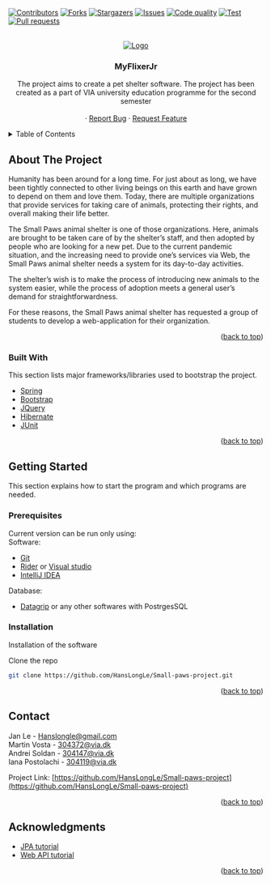 <div id="top"></div>

[![Contributors][contributors-shield]][contributors-url]
[![Forks][forks-shield]][forks-url]
[![Stargazers][stars-shield]][stars-url]
[![Issues][issues-shield]][issues-url]
[![Code quality][code-shield]][code-url]
[![Test][test-shield]][test-url]
[![Pull requests][pull-shield]][pull-url]




<br />
<div align="center">
   <a href="https://github.com/HansLongLe/Small-paws-projectr">
    <img src="" alt="Logo">
  </a>
  <h3 align="center">MyFlixerJr</h3>

  <p align="center">
    The project aims to create a pet shelter software. The project has been created as a part of VIA university education programme for the second semester
    <br />
    <br />
    ·
    <a href="https://github.com/HansLongLe/Small-paws-project/issues">Report Bug</a>
    ·
    <a href="https://github.com/HansLongLe/Small-paws-project/issues">Request Feature</a>
  </p>
</div>



<!-- TABLE OF CONTENTS -->
<details>
  <summary>Table of Contents</summary>
  <ol>
    <li>
      <a href="#about-the-project">About The Project</a>
      <ul>
        <li><a href="#built-with">Built With</a></li>
      </ul>
    </li>
    <li>
      <a href="#getting-started">Getting Started</a>
      <ul>
        <li><a href="#prerequisites">Prerequisites</a></li>
        <li><a href="#installation">Installation</a></li>
      </ul>
    </li>
    <li><a href="#contact">Contact</a></li>
    <li><a href="#acknowledgments">Acknowledgments</a></li>
  </ol>
</details>



## About The Project


Humanity has been around for a long time. For just about as long, we have been tightly connected to other living beings on this earth and have grown to depend on them and love them. Today, there are multiple organizations that provide services for taking care of animals, protecting their rights, and overall making their life better. 

The Small Paws animal shelter is one of those organizations. Here, animals are brought to be taken care of by the shelter’s staff, and then adopted by people who are looking for a new pet. Due to the current pandemic situation, and the increasing need to provide one’s services via Web, the Small Paws animal shelter needs a system for its day-to-day activities. 

The shelter’s wish is to make the process of introducing new animals to the system easier, while the process of adoption meets a general user’s demand for straightforwardness.             

For these reasons, the Small Paws animal shelter has requested a group of students to develop a web-application for their organization. 

<p align="right">(<a href="#top">back to top</a>)</p>



### Built With

This section lists major frameworks/libraries used to bootstrap the project.

* [Spring](https://spring.io/)
* [Bootstrap](https://getbootstrap.com/)
* [JQuery](https://jquery.com/) 
* [Hibernate](https://hibernate.org/)
* [JUnit](https://junit.org/junit5/)


<p align="right">(<a href="#top">back to top</a>)</p>


## Getting Started

This section explains how to start the program and which programs are needed.

### Prerequisites

Current version can be run only using:
<br/>
  Software:
  * [Git](https://git-scm.com/)
  * [Rider](https://www.jetbrains.com/rider/) or [Visual studio](https://visualstudio.microsoft.com/cs/)
  * [IntelliJ IDEA](https://www.jetbrains.com/idea/)
  
  Database:
  * [Datagrip](https://www.jetbrains.com/datagrip/?source=google&medium=cpc&campaign=15034927873&gclid=Cj0KCQiAk4aOBhCTARIsAFWFP9F_S7aSlIU1wUTeHSKZuw6NdZhdxexiPRblEzRUYKZOM9Awc1bmJKsaAi0VEALw_wcB) or any other softwares with PostrgesSQL

### Installation

Installation of the software

 Clone the repo
   ```sh
   git clone https://github.com/HansLongLe/Small-paws-project.git
   ```

<p align="right">(<a href="#top">back to top</a>)</p>



<!-- CONTACT -->
## Contact

Jan Le - Hanslongle@gmail.com
<br/>
Martin Vosta - 304372@via.dk
<br/>
Andrei Soldan - 304147@via.dk
<br/>
Iana Postolachi - 304119@via.dk

Project Link: [https://github.com/HansLongLe/Small-paws-project](https://github.com/HansLongLe/Small-paws-project)

<p align="right">(<a href="#top">back to top</a>)</p>



<!-- ACKNOWLEDGMENTS -->
## Acknowledgments

* [JPA tutorial](https://www.oreilly.com/library/view/spring-data/9781449331863/ch04.html)
* [Web API tutorial](https://docs.microsoft.com/en-us/aspnet/web-api/overview/advanced/calling-a-web-api-from-a-net-client)

<p align="right">(<a href="#top">back to top</a>)</p>




[contributors-shield]: https://img.shields.io/github/contributors/hanslongle/small-paws-project.svg?style=for-the-badge
[contributors-url]: https://github.com/hanslongle/small-paws-project/graphs/contributors
[forks-shield]: https://img.shields.io/github/forks/hanslongle/small-paws-project.svg?style=for-the-badge
[forks-url]: https://github.com/IanaPostolachi/hanslongle/small-paws-project/network/members
[stars-shield]: https://img.shields.io/github/stars/hanslongle/small-paws-project.svg?style=for-the-badge
[stars-url]: https://github.com/hanslongle/small-paws-project/stargazers
[issues-shield]: https://img.shields.io/github/issues/hanslongle/small-paws-project.svg?style=for-the-badge
[issues-url]: https://github.com/IanaPostolachi/hanslongle/small-paws-project/issues
[pull-shield]: https://img.shields.io/github/issues-pr/hanslongle/small-paws-project.svg?style=for-the-badge
[pull-url]: https://github.com/hanslongle/small-paws-project/pulls
[code-shield]: https://www.codefactor.io/repository/github/hanslongle/small-paws-project/badge/main
[code-url]: https://www.codefactor.io/repository/github/hanslongle/small-paws-project
[test-shield]: https://github.com/HansLongLe/Small-paws-project/workflows/Test/badge.svg
[test-url]: https://github.com/anuraghazra/github-readme-stats/actions
